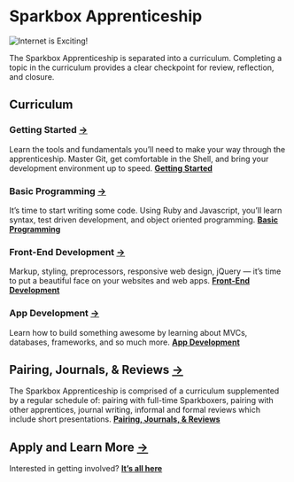 # Sparkbox Apprenticeship

![Internet is Exciting!](http://www.reactiongifs.com/r/2012/11/f297L1.gif)

The Sparkbox Apprenticeship is separated into a curriculum. Completing a topic in the curriculum provides a clear checkpoint for review, reflection, and closure.

## Curriculum

### Getting Started [→](/getting-started/)
Learn the tools and fundamentals you’ll need to make your way through the apprenticeship. Master Git, get comfortable in the Shell, and bring your development environment up to speed. **[Getting Started](/getting-started/)**

### Basic Programming [→](/basic-programming/)
It’s time to start writing some code. Using Ruby and Javascript, you’ll learn syntax, test driven development, and object oriented programming. **[Basic Programming](/basic-programming/)**

### Front-End Development [→](/front-end/)
Markup, styling, preprocessors, responsive web design, jQuery — it’s time to put a beautiful face on your websites and web apps. **[Front-End Development](/front-end/)**

### App Development [→](/app-dev/)
Learn how to build something awesome by learning about MVCs, databases, frameworks, and so much more. **[App Development](/app-dev/)**

## Pairing, Journals, & Reviews [→](/how/)
The Sparkbox Apprenticeship is comprised of a curriculum supplemented by a regular schedule of: pairing with full-time Sparkboxers, pairing with other apprentices, journal writing, informal and formal reviews which include short presentations. **[Pairing, Journals, & Reviews](/how/)**

## Apply and Learn More [→](http://apprentices.seesparkbox.com/)
Interested in getting involved? **[It’s all here](http://apprentices.seesparkbox.com/)**